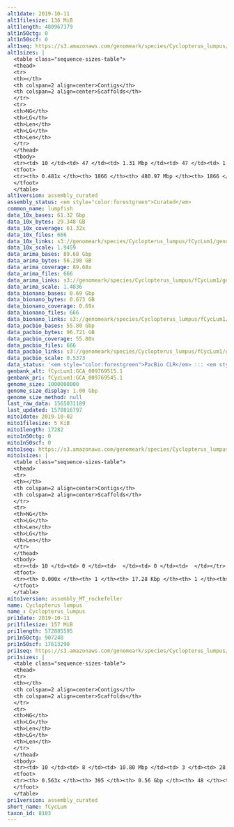```yaml
---
alt1date: 2019-10-11
alt1filesize: 136 MiB
alt1length: 480967379
alt1n50ctg: 0
alt1n50scf: 0
alt1seq: https://s3.amazonaws.com/genomeark/species/Cyclopterus_lumpus/fCycLum1/assembly_curated/fCycLum1.alt.cur.20191011.fasta.gz
alt1sizes: |
  <table class="sequence-sizes-table">
  <thead>
  <tr>
  <th></th>
  <th colspan=2 align=center>Contigs</th>
  <th colspan=2 align=center>Scaffolds</th>
  </tr>
  <tr>
  <th>NG</th>
  <th>LG</th>
  <th>Len</th>
  <th>LG</th>
  <th>Len</th>
  </tr>
  </thead>
  <tbody>
  <tr><td> 10 </td><td> 47 </td><td> 1.31 Mbp </td><td> 47 </td><td> 1.31 Mbp </td></tr>  <tr><td> 20 </td><td> 150 </td><td> 0.75 Mbp </td><td> 150 </td><td> 0.75 Mbp </td></tr>  <tr><td> 30 </td><td> 334 </td><td> 403.95 Kbp </td><td> 334 </td><td> 403.95 Kbp </td></tr>  <tr><td> 40 </td><td> 747 </td><td> 151.08 Kbp </td><td> 747 </td><td> 151.08 Kbp </td></tr>  <tr style="background-color:#cccccc;"><td> 50 </td><td> 0 </td><td>  </td><td> 0 </td><td>  </td></tr>  <tr><td> 60 </td><td> 0 </td><td>  </td><td> 0 </td><td>  </td></tr>  <tr><td> 70 </td><td> 0 </td><td>  </td><td> 0 </td><td>  </td></tr>  <tr><td> 80 </td><td> 0 </td><td>  </td><td> 0 </td><td>  </td></tr>  <tr><td> 90 </td><td> 0 </td><td>  </td><td> 0 </td><td>  </td></tr>  <tr><td> 100 </td><td> 0 </td><td>  </td><td> 0 </td><td>  </td></tr>  </tbody>
  <tfoot>
  <tr><th> 0.481x </th><th> 1866 </th><th> 480.97 Mbp </th><th> 1866 </th><th> 480.97 Mbp </th></tr>
  </tfoot>
  </table>
alt1version: assembly_curated
assembly_status: <em style="color:forestgreen">Curated</em>
common_name: lumpfish
data_10x_bases: 61.32 Gbp
data_10x_bytes: 29.348 GB
data_10x_coverage: 61.32x
data_10x_files: 666
data_10x_links: s3://genomeark/species/Cyclopterus_lumpus/fCycLum1/genomic_data/10x/<br>
data_10x_scale: 1.9459
data_arima_bases: 89.68 Gbp
data_arima_bytes: 56.298 GB
data_arima_coverage: 89.68x
data_arima_files: 666
data_arima_links: s3://genomeark/species/Cyclopterus_lumpus/fCycLum1/genomic_data/arima/<br>
data_arima_scale: 1.4836
data_bionano_bases: 0.69 Gbp
data_bionano_bytes: 0.673 GB
data_bionano_coverage: 0.69x
data_bionano_files: 666
data_bionano_links: s3://genomeark/species/Cyclopterus_lumpus/fCycLum1/genomic_data/bionano/<br>
data_pacbio_bases: 55.80 Gbp
data_pacbio_bytes: 96.721 GB
data_pacbio_coverage: 55.80x
data_pacbio_files: 666
data_pacbio_links: s3://genomeark/species/Cyclopterus_lumpus/fCycLum1/genomic_data/pacbio/<br>
data_pacbio_scale: 0.5373
data_status: '<em style="color:forestgreen">PacBio CLR</em> ::: <em style="color:forestgreen">10x</em> ::: <em style="color:forestgreen">Bionano</em> ::: <em style="color:forestgreen">Arima</em>'
genbank_alt: fCycLum1:GCA_009769515.1
genbank_pri: fCycLum1:GCA_009769545.1
genome_size: 1000000000
genome_size_display: 1.00 Gbp
genome_size_method: null
last_raw_data: 1565031189
last_updated: 1570816797
mito1date: 2019-10-02
mito1filesize: 5 KiB
mito1length: 17282
mito1n50ctg: 0
mito1n50scf: 0
mito1seq: https://s3.amazonaws.com/genomeark/species/Cyclopterus_lumpus/fCycLum1/assembly_MT_rockefeller/fCycLum1.MT.20191002.fasta.gz
mito1sizes: |
  <table class="sequence-sizes-table">
  <thead>
  <tr>
  <th></th>
  <th colspan=2 align=center>Contigs</th>
  <th colspan=2 align=center>Scaffolds</th>
  </tr>
  <tr>
  <th>NG</th>
  <th>LG</th>
  <th>Len</th>
  <th>LG</th>
  <th>Len</th>
  </tr>
  </thead>
  <tbody>
  <tr><td> 10 </td><td> 0 </td><td>  </td><td> 0 </td><td>  </td></tr>  <tr><td> 20 </td><td> 0 </td><td>  </td><td> 0 </td><td>  </td></tr>  <tr><td> 30 </td><td> 0 </td><td>  </td><td> 0 </td><td>  </td></tr>  <tr><td> 40 </td><td> 0 </td><td>  </td><td> 0 </td><td>  </td></tr>  <tr style="background-color:#cccccc;"><td> 50 </td><td> 0 </td><td style="background-color:#ff8888;">  </td><td> 0 </td><td style="background-color:#ff8888;">  </td></tr>  <tr><td> 60 </td><td> 0 </td><td>  </td><td> 0 </td><td>  </td></tr>  <tr><td> 70 </td><td> 0 </td><td>  </td><td> 0 </td><td>  </td></tr>  <tr><td> 80 </td><td> 0 </td><td>  </td><td> 0 </td><td>  </td></tr>  <tr><td> 90 </td><td> 0 </td><td>  </td><td> 0 </td><td>  </td></tr>  <tr><td> 100 </td><td> 0 </td><td>  </td><td> 0 </td><td>  </td></tr>  </tbody>
  <tfoot>
  <tr><th> 0.000x </th><th> 1 </th><th> 17.28 Kbp </th><th> 1 </th><th> 17.28 Kbp </th></tr>
  </tfoot>
  </table>
mito1version: assembly_MT_rockefeller
name: Cyclopterus lumpus
name_: Cyclopterus_lumpus
pri1date: 2019-10-11
pri1filesize: 157 MiB
pri1length: 572885595
pri1n50ctg: 907248
pri1n50scf: 17613290
pri1seq: https://s3.amazonaws.com/genomeark/species/Cyclopterus_lumpus/fCycLum1/assembly_curated/fCycLum1.pri.cur.20191011.fasta.gz
pri1sizes: |
  <table class="sequence-sizes-table">
  <thead>
  <tr>
  <th></th>
  <th colspan=2 align=center>Contigs</th>
  <th colspan=2 align=center>Scaffolds</th>
  </tr>
  <tr>
  <th>NG</th>
  <th>LG</th>
  <th>Len</th>
  <th>LG</th>
  <th>Len</th>
  </tr>
  </thead>
  <tbody>
  <tr><td> 10 </td><td> 8 </td><td> 10.80 Mbp </td><td> 3 </td><td> 28.00 Mbp </td></tr>  <tr><td> 20 </td><td> 20 </td><td> 6.41 Mbp </td><td> 7 </td><td> 26.15 Mbp </td></tr>  <tr><td> 30 </td><td> 38 </td><td> 4.35 Mbp </td><td> 11 </td><td> 23.79 Mbp </td></tr>  <tr><td> 40 </td><td> 74 </td><td> 1.96 Mbp </td><td> 15 </td><td> 21.87 Mbp </td></tr>  <tr style="background-color:#cccccc;"><td> 50 </td><td> 146 </td><td style="background-color:#ff8888;"> 0.91 Mbp </td><td> 20 </td><td style="background-color:#88ff88;"> 17.61 Mbp </td></tr>  <tr><td> 60 </td><td> 0 </td><td>  </td><td> 0 </td><td>  </td></tr>  <tr><td> 70 </td><td> 0 </td><td>  </td><td> 0 </td><td>  </td></tr>  <tr><td> 80 </td><td> 0 </td><td>  </td><td> 0 </td><td>  </td></tr>  <tr><td> 90 </td><td> 0 </td><td>  </td><td> 0 </td><td>  </td></tr>  <tr><td> 100 </td><td> 0 </td><td>  </td><td> 0 </td><td>  </td></tr>  </tbody>
  <tfoot>
  <tr><th> 0.563x </th><th> 395 </th><th> 0.56 Gbp </th><th> 48 </th><th> 0.57 Gbp </th></tr>
  </tfoot>
  </table>
pri1version: assembly_curated
short_name: fCycLum
taxon_id: 8103
---
```

